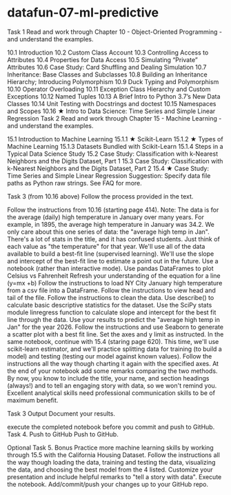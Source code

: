 # datafun-07-ml-predictive
Task 1
Read and work through Chapter 10 - Object-Oriented Programming - and understand the examples. 

10.1 Introduction
10.2 Custom Class Account
10.3 Controlling Access to Attributes
10.4 Properties for Data Access
10.5 Simulating “Private” Attributes
10.6 Case Study: Card Shuffling and Dealing Simulation
10.7 Inheritance: Base Classes and Subclasses
10.8 Building an Inheritance Hierarchy; Introducing Polymorphism
10.9 Duck Typing and Polymorphism
10.10 Operator Overloading
10.11 Exception Class Hierarchy and Custom Exceptions
10.12 Named Tuples
10.13 A Brief Intro to Python 3.7’s New Data Classes
10.14 Unit Testing with Docstrings and doctest
10.15 Namespaces and Scopes
10.16 ★ Intro to Data Science: Time Series and Simple Linear Regression
Task 2
Read and work through Chapter 15 - Machine Learning - and understand the examples. 

15.1 Introduction to Machine Learning
15.1.1 ★ Scikit-Learn
15.1.2 ★ Types of Machine Learning
15.1.3 Datasets Bundled with Scikit-Learn
15.1.4 Steps in a Typical Data Science Study
15.2 Case Study: Classification with k-Nearest Neighbors and the Digits Dataset, Part 1
15.3 Case Study: Classification with k-Nearest Neighbors and the Digits Dataset, Part 2
15.4 ★ Case Study: Time Series and Simple Linear Regression
Suggestion: Specify data file paths as Python raw strings. See FAQ for more.

 

Task 3 (from 10.16 above)
Follow the process provided in the text. 

Follow the instructions from 10.16 (starting page 414).
Note: The data is for the average (daily) high temperature in January over many years.
For example, in 1895, the average high temperature in January was 34.2.
We only care about this one series of data: the "average high temp in Jan".
There's a lot of stats in the title, and it has confused students. Just think of each value as "the temperature" for that year.
We'll use all of the data available to build a best-fit line (supervised learning). 
We'll use the slope and intercept of the best-fit line to estimate a point out in the future.
Use a notebook (rather than interactive mode). 
Use pandas DataFrames to plot Celsius vs Fahrenheit 
Refresh your understanding of the equation for a line (y=mx +b)
Follow the instructions to load NY City January high temperature from a csv file into a DataFrame.
Follow the instructions to view head and tail of the file. 
Follow the instructions to clean the data.
Use describe() to calculate basic descriptive statistics for the dataset. 
Use the SciPy stats module linregress function to calculate slope and intercept for the best fit line through the data.
Use your results to predict the "average high temp in Jan" for the year 2026. 
Follow the instructions and use Seaborn to generate a scatter plot with a best fit line. Set the axes and y limit as instructed.
In the same notebook, continue with 15.4 (staring page 620). 
This time, we'll use scikit-learn estimator, and we'll practice splitting data for training (to build a model) and testing (testing our model against known values). 
Follow the instructions all the way though charting it again with the specified axes.
At the end of your notebook add some remarks comparing the two methods. 
By now, you know to include the title, your name, and section headings (always!) and to tell an engaging story with data, so we won't remind you.
Excellent analytical skills need professional communication skills to be of maximum benefit. 

Task 3 Output
Document your results.

execute the completed notebook before you commit and push to GitHub. 
Task 4. Push to GitHub
Push to GitHub.

Optional Task 5. Bonus
Practice more machine learning skills by working through 15.5 with the California Housing Dataset.
Follow the instructions all the way though loading the data, training and testing the data, visualizing the data, and choosing the best model from the 4 listed. 
Customize your presentation and include helpful remarks to "tell a story with data".
Execute the notebook.
Add/commit/push your changes up to your GitHub repo.
